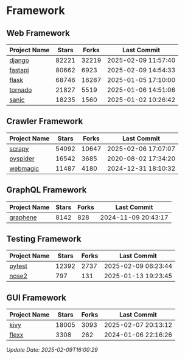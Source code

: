 # Framework

## Web Framework
| Project Name | Stars | Forks | Last Commit |
| ------------ | ----- | ----- | ----------- |
| [django](https://github.com/django/django) | 82221 | 32219 | 2025-02-09 11:57:40 |
| [fastapi](https://github.com/fastapi/fastapi) | 80662 | 6923 | 2025-02-09 14:54:33 |
| [flask](https://github.com/pallets/flask) | 68746 | 16287 | 2025-01-05 17:10:00 |
| [tornado](https://github.com/tornadoweb/tornado) | 21827 | 5519 | 2025-01-06 14:51:06 |
| [sanic](https://github.com/sanic-org/sanic) | 18235 | 1560 | 2025-01-02 10:26:42 |

## Crawler Framework
| Project Name | Stars | Forks | Last Commit |
| ------------ | ----- | ----- | ----------- |
| [scrapy](https://github.com/scrapy/scrapy) | 54092 | 10647 | 2025-02-06 17:07:07 |
| [pyspider](https://github.com/binux/pyspider) | 16542 | 3685 | 2020-08-02 17:34:20 |
| [webmagic](https://github.com/code4craft/webmagic) | 11487 | 4180 | 2024-12-31 18:10:32 |

## GraphQL Framework
| Project Name | Stars | Forks | Last Commit |
| ------------ | ----- | ----- | ----------- |
| [graphene](https://github.com/graphql-python/graphene) | 8142 | 828 | 2024-11-09 20:43:17 |

## Testing Framework
| Project Name | Stars | Forks | Last Commit |
| ------------ | ----- | ----- | ----------- |
| [pytest](https://github.com/pytest-dev/pytest) | 12392 | 2737 | 2025-02-09 06:23:44 |
| [nose2](https://github.com/nose-devs/nose2) | 797 | 131 | 2025-01-13 19:23:45 |

## GUI Framework
| Project Name | Stars | Forks | Last Commit |
| ------------ | ----- | ----- | ----------- |
| [kivy](https://github.com/kivy/kivy) | 18005 | 3093 | 2025-02-07 20:13:12 |
| [flexx](https://github.com/flexxui/flexx) | 3308 | 262 | 2024-01-06 22:16:26 |

*Update Date: 2025-02-09T16:00:29*